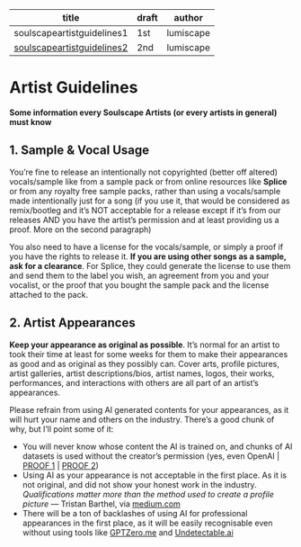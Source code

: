 | title                                | draft      | author              |
| ------------------------------------ | ---------- | ------------------- |
| soulscapeartistguidelines1           | 1st        | lumiscape           |
| [soulscapeartistguidelines2](/sag-d2.md) | 2nd        | lumiscape           |


<h1 id="artist-guidelines">Artist Guidelines</h1>
<p><strong>Some information every Soulscape Artists (or every artists in general) must know</strong></p>
<h2 id="sample--vocal-usage">1. Sample &amp; Vocal Usage</h2>
<p>You’re fine to release an intentionally not copyrighted (better off altered) vocals/sample like from a sample pack or from online resources like <strong>Splice</strong> or from any royalty free sample packs, rather than using a vocals/sample made intentionally just for a song (if you use it, that would be considered as remix/bootleg and it’s NOT acceptable for a release except if it’s from our releases AND you have the artist’s permission and at least providing us a proof. More on the second paragraph)</p>
<p>You also need to have a license for the vocals/sample, or simply a proof if you have the rights to release it. <strong>If you are using other songs as a sample, ask for a clearance</strong>. For Splice, they could generate the license to use them and send them to the label you wish, an agreement from you and your vocalist, or the proof that you bought the sample pack and the license attached to the pack.</p>
<h2 id="artist-appearances">2. Artist Appearances</h2>
<p><strong>Keep your appearance as original as possible</strong>. It’s normal for an artist to took their time at least for some weeks for them to make their appearances as good and as original as they possibly can. Cover arts, profile pictures, artist galleries, artist descriptions/bios, artist names, logos, their works, performances, and interactions with others are all part of an artist’s appearances.</p>
<p>Please refrain from using AI generated contents for your appearances, as it will hurt your name and others on the industry. There’s a good chunk of why, but I’ll point some of it:</p>
<ul>
<li>You will never know whose content the AI is trained on, and chunks of AI datasets is used without the creator’s permission (yes, even OpenAI | <a href="https://www.zdnet.com/article/openai-sued-for-stealing-data-from-the-public-to-train-chatgpt/">PROOF 1</a> | <a href="https://www.businessinsider.com/openai-chatgpt-generative-ai-stole-personal-data-lawsuit-children-medical-2023-6">PROOF 2</a>)</li>
<li>Using AI as your appearance is not acceptable in the first place. As it is not original, and did not show your honest work in the industry. <em>Qualifications matter more than the method used to create a profile picture</em> — Tristan Barthel, via <a href="https://medium.com/@fareedkhandev/ai-profile-pictures-the-secret-to-nailing-your-job-hunt-13fd92949c16">medium.com</a></li>
<li>There will be a ton of backlashes of using AI for professional appearances in the first place, as it will be easily recognisable even without using tools like <a href="https://gptzero.me">GPTZero.me</a> and <a href="https://undetectable.ai?_by=lumiscape">Undetectable.ai</a></li>
</ul>

